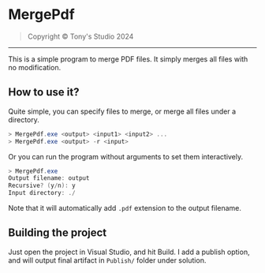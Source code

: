# MergePdf

> Copyright &copy; Tony's Studio 2024

---

This is a simple program to merge PDF files. It simply merges all files with no modification.

## How to use it?

Quite simple, you can specify files to merge, or merge all files under a directory.

```powershell
> MergePdf.exe <output> <input1> <input2> ...
> MergePdf.exe <output> -r <input>
```

Or you can run the program without arguments to set them interactively.

```powershell
> MergePdf.exe
Output filename: output
Recursive? (y/n): y
Input directory: ./
```

Note that it will automatically add `.pdf` extension to the output filename.

## Building the project

Just open the project in Visual Studio, and hit Build. I add a publish option, and will output final artifact in `Publish/` folder under solution.


